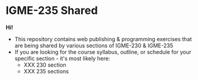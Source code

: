 # IGME-235 Shared

**Hi!**

- This repository contains web publishing & programming exercises that are being shared by various sections of IGME-230 & IGME-235
- If you are looking for the course syllabus, outline, or schedule for your specific section - it's most likely here:
  - XXX 230 section
  - XXX 235 sections

